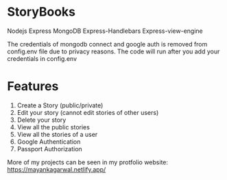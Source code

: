 # StoryBooks
Nodejs Express MongoDB Express-Handlebars Express-view-engine

The credentials of mongodb connect and google auth is removed from config.env file due to privacy reasons. The code will run after you add your credentials in config.env

# Features
1. Create a Story (public/private)
2. Edit your story (cannot edit stories of other users)
3. Delete your story
4. View all the public stories 
5. View all the stories of a user
6. Google Authentication 
7. Passport Authorization

More of my projects can be seen in my protfolio website: https://mayankagarwal.netlify.app/
